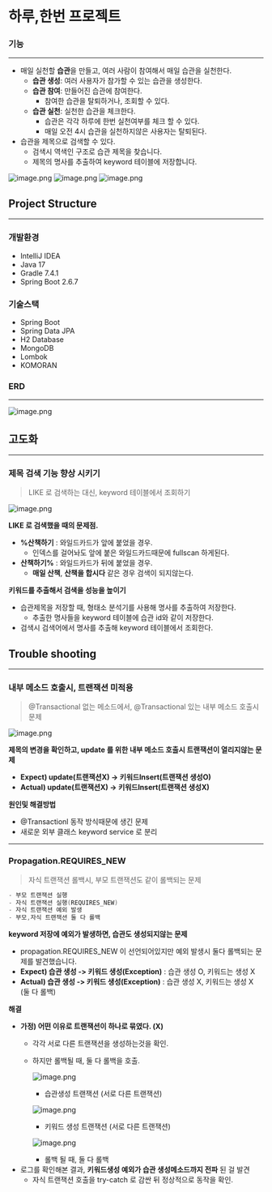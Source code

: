 # 하루,한번 프로젝트
### 기능

---

- 매일 실천할 **습관**을 만들고, 여러 사람이 참여해서 매일 습관을 실천한다.
    - **습관 생성**: 여러 사용자가 참가할 수 있는 습관을 생성한다.
    - **습관 참여**: 만들어진 습관에 참여한다.
        - 참여한 습관을 탈퇴하거나, 조회할 수 있다.
    - **습관 실천**: 실천한 습관을 체크한다.
        - 습관은 각각 하루에 한번 실천여부를 체크 할 수 있다.
        - 매일 오전 4시 습관을 실천하지않은 사용자는 탈퇴된다.
- 습관을 제목으로 검색할 수 있다.
    - 검색시 역색인 구조로 습관 제목을 찾습니다.
    - 제목의 명사를 추출하여 keyword 테이블에 저장합니다.

![image.png](document/picture/data1.png)
![image.png](document/picture/data2.png)
![image.png](document/picture/data3.png)

## Project Structure

---

### 개발환경

- IntelliJ IDEA
- Java 17
- Gradle 7.4.1
- Spring Boot 2.6.7

### 기술스택

- Spring Boot
- Spring Data JPA
- H2 Database
- MongoDB
- Lombok
- KOMORAN

### ERD

---

![image.png](document/picture/erd.png)

## 고도화

---

### **제목 검색 기능 향상 시키기**

> LIKE 로 검색하는 대신, keyword 테이블에서 조회하기
>

![image.png](document/picture/keyword.png)

**LIKE 로 검색했을 때의 문제점.**

- **%산책하기** : 와일드카드가 앞에 붙었을 경우.
    - 인덱스를 걸어놔도 앞에 붙은 와일드카드때문에 fullscan 하게된다.
- **산책하기%** : 와일드카드가 뒤에 붙었을 경우.
    - **매일 산책**, **산책을 합시다** 같은 경우 검색이 되지않는다.

**키워드를 추출해서 검색을 성능을 높이기**

- 습관제목을 저장할 때, 형태소 분석기를 사용해 명사를 추출하여 저장한다.
    - 추출한 명사들을 keyword 테이블에 습관 id와 같이 저장한다.
- 검색시 검색어에서 명사를 추출해 keyword 테이블에서 조회한다.

## Trouble shooting

---

### **내부 메소드 호출시, 트랜잭션 미적용**

> @Transactional 없는 메소드에서, @Transactional 있는 내부 메소드 호출시 문제
>

![image.png](document/picture/trouble1.png)

**제목의 변경을 확인하고, update 를 위한 내부 메소드 호출시 트랜잭션이 열리지않는 문제**

- **Expect) update(트랜잭션X) -> 키워드Insert(트랜잭션 생성O)**
- **Actual) update(트랜잭션X) -> 키워드Insert(트랜잭션 생성X)**

**원인및 해결방법**

- @Transactionl 동작 방식때문에 생긴 문제
- 새로운 외부 클래스 keyword service 로 분리
---

### **Propagation.REQUIRES_NEW**

> 자식 트랜잭션 롤백시, 부모 트랜잭션도 같이 롤백되는 문제
>

```java
- 부모 트랜잭션 실행
- 자식 트랜잭션 실행(REQUIRES_NEW)
- 자식 트랜잭션 예외 발생
- 부모,자식 트랜잭션 둘 다 롤백
```

**keyword 저장에 예외가 발생하면, 습관도 생성되지않는 문제**

- propagation.REQUIRES_NEW 이 선언되어있지만 예외 발생시 둘다 롤백되는 문제를 발견했습니다.
- **Expect) 습관 생성 -> 키워드 생성(Exception)** : 습관 생성 O, 키워드는 생성 X
- **Actual) 습관 생성 -> 키워드 생성(Exception)** : 습관 생성 X, 키워드는 생성 X (둘 다 롤백)

**해결**

- **가정) 어떤 이유로 트랜잭션이 하나로 묶였다. (X)**
    - 각각 서로 다른 트랜잭션을 생성하는것을 확인.
    - 하지만 롤백될 때, 둘 다 롤백을 호출.

      ![image.png](document/picture/trouble2.png)

        - 습관생성 트랜잭션 (서로 다른 트랜잭션)

      ![image.png](document/picture/trouble3.png)

        - 키워드 생성 트랜잭션 (서로 다른 트랜잭션)

      ![image.png](document/picture/trouble4.png)

        - 롤백 될 때, 둘 다 롤백
- 로그를 확인해본 결과, **키워드생성 예외가 습관 생성메소드까지 전파** 된 걸 발견
    - 자식 트랜잭션 호출을 try-catch 로 감싼 뒤 정상적으로 동작을 확인.